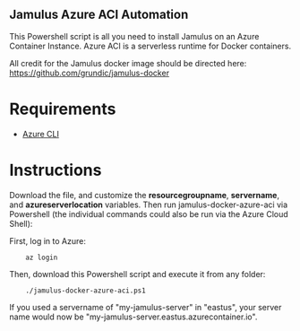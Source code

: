 ## Jamulus Azure ACI Automation

This Powershell script is all you need to install Jamulus on an Azure Container Instance.  Azure ACI is a serverless runtime for Docker containers.

All credit for the Jamulus docker image should be directed here: https://github.com/grundic/jamulus-docker

# Requirements

* [Azure CLI](https://docs.microsoft.com/en-us/cli/azure/install-azure-cli)

# Instructions

Download the file, and customize the **resourcegroupname**, **servername**, and **azureserverlocation** variables.  Then run jamulus-docker-azure-aci via Powershell (the individual commands could also be run via the Azure Cloud Shell):

First, log in to Azure:

        az login
        
Then, download this Powershell script and execute it from any folder:

        ./jamulus-docker-azure-aci.ps1
        
If you used a servername of "my-jamulus-server" in "eastus", your server name would now be "my-jamulus-server.eastus.azurecontainer.io".
